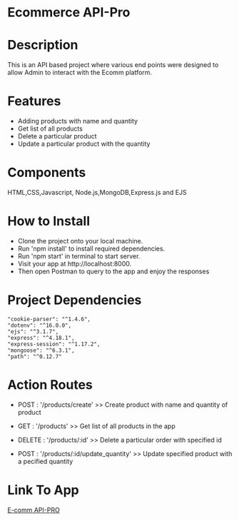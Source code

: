 # Ecommerce API-Pro

# Description

This is an API based project where various end points were designed to allow Admin to interact with the Ecomm platform.

# Features

- Adding products with name and quantity
- Get list of all products 
- Delete a particular product 
- Update a particular product with the quantity

# Components

HTML,CSS,Javascript,
Node.js,MongoDB,Express.js and EJS

# How to Install

- Clone the project onto your local machine.
- Run 'npm install' to install required dependencies.
- Run 'npm start' in terminal to start server.
- Visit your app at http://localhost:8000.
- Then open Postman to query to the app and enjoy the responses

# Project Dependencies

    "cookie-parser": "^1.4.6",
    "dotenv": "^16.0.0",
    "ejs": "^3.1.7",
    "express": "^4.18.1",
    "express-session": "^1.17.2",
    "mongoose": "^6.3.1",
    "path": "^0.12.7"

# Action Routes


- POST : '/products/create' >> Create product with name and quantity of product

- GET : '/products' >> Get list of all products in the app

- DELETE : '/products/:id' >> Delete a particular order with specified id

- POST : '/products/:id/update_quantity' >> Update specified product with a pecified quantity


# Link To App
[E-comm API-PRO](https://ecomm-api-pro.herokuapp.com/)
